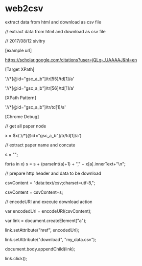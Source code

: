# web2csv
extract data from html and download as csv file


// extract data from html and download as csv file

// 2017/08/12 sivitry


[example url]

https://scholar.google.com/citations?user=jQLg-_UAAAAJ&hl=en


[Target XPath]

'//*[@id="gsc_a_b"]/tr[55]/td[1]/a'

'//*[@id="gsc_a_b"]/tr[56]/td[1]/a'


[XPath Pattern]

'//*[@id="gsc_a_b"]/tr/td[1]/a'

[Chrome Debug]

// get all paper node

x = $x('//*[@id="gsc_a_b"]/tr/td[1]/a') 


// extract paper name and concate

s = "";

for(a in x) s = s + (parseInt(a)+1) + "," + x[a].innerText+"\n";


// prepare http header and data to be download

csvContent = "data:text/csv;charset=utf-8,";

csvContent = csvContent+s;


// encodeURI and execute download action

var encodedUri = encodeURI(csvContent);

var link = document.createElement("a");

link.setAttribute("href", encodedUri);

link.setAttribute("download", "my_data.csv");

document.body.appendChild(link); 

link.click();
